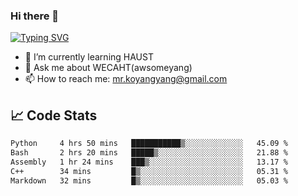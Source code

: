 ### Hi there 👋

[![Typing SVG](https://readme-typing-svg.herokuapp.com?color=%23F78A63&lines=Here+are+some+ideas+to+get+you+started%3A)](https://git.io/typing-svg)

- 🌱 I’m currently learning HAUST
- 💬 Ask me about WECAHT(awsomeyang)
- 📫 How to reach me: mr.koyangyang@gmail.com

## &#x1f4c8; Code Stats
<!--START_SECTION:waka-->

```txt
Python     4 hrs 50 mins   ███████████▒░░░░░░░░░░░░░   45.09 %
Bash       2 hrs 20 mins   █████▒░░░░░░░░░░░░░░░░░░░   21.88 %
Assembly   1 hr 24 mins    ███▒░░░░░░░░░░░░░░░░░░░░░   13.17 %
C++        34 mins         █▒░░░░░░░░░░░░░░░░░░░░░░░   05.31 %
Markdown   32 mins         █▒░░░░░░░░░░░░░░░░░░░░░░░   05.03 %
```

<!--END_SECTION:waka-->